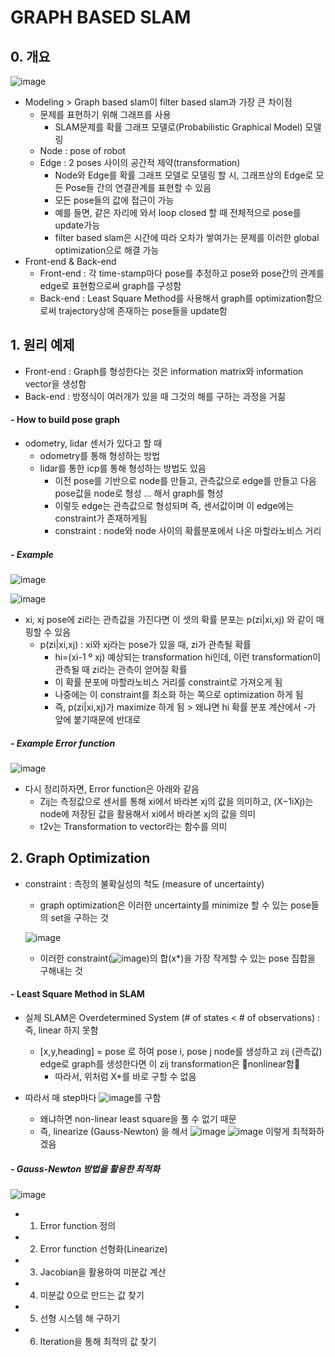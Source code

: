 GRAPH BASED SLAM
===

## 0. 개요

![image](https://user-images.githubusercontent.com/108650199/193958077-8e423e40-961b-4371-b804-372764672168.png)

- Modeling > Graph based slam이 filter based slam과 가장 큰 차이점
  - 문제를 표현하기 위해 그래프를 사용 
    - SLAM문제를 확률 그래프 모델로(Probabilistic Graphical Model) 모델링
  - Node : pose of robot
  - Edge : 2 poses 사이의 공간적 제약(transformation)
    - Node와 Edge를 확률 그래프 모델로 모델링 할 시, 그래프상의 Edge로 모든 Pose들 간의 연결관계를 표현할 수 있음
    - 모든 pose들의 값에 접근이 가능 
    - 예를 들면, 같은 자리에 와서 loop closed 할 때 전체적으로 pose를 update가능
    - filter based slam은 시간에 따라 오차가 쌓여가는 문제를 이러한 global optimization으로 해결 가능
- Front-end & Back-end
  - Front-end : 각 time-stamp마다 pose를 추정하고 pose와 pose간의 관계를 edge로 표현함으로써 graph를 구성함
  - Back-end : Least Square Method를 사용해서 graph를 optimization함으로써 trajectory상에 존재하는 pose들을 update함

## 1. 원리 예제
- Front-end : Graph를 형성한다는 것은 information matrix와 information vector을 생성함
- Back-end : 방정식이 여러개가 있을 때 그것의 해를 구하는 과정을 거칢

#### - How to build pose graph 
- odometry, lidar 센서가 있다고 할 때
  - odometry를 통해 형성하는 방법
  - lidar를 통한 icp를 통해 형성하는 방법도 있음
    - 이전 pose를 기반으로 node를 만들고, 관측값으로 edge를 만들고 다음 pose값을 node로 형성 ... 해서 graph를 형성
    - 이렇듯 edge는 관측값으로 형성되며 즉, 센서값이며 이 edge에는 constraint가 존재하게됨
    - constraint : node와 node 사이의 확률분포에서 나온 마할라노비스 거리

##### - Example

![image](https://user-images.githubusercontent.com/108650199/193961650-b88fb1c2-0b10-4cb8-9da8-5fff14f71588.png)

![image](https://user-images.githubusercontent.com/108650199/193961595-7b2d12bb-1c83-499a-b154-0e6f5dfa9e1c.png)

  - xi, xj pose에 zi라는 관측값을 가진다면 이 셋의 확률 분포는 p(zi|xi,xj) 와 같이 매핑할 수 있음
    - p(zi|xi,xj) : xi와 xj라는 pose가 있을 때, zi가 관측될 확률
      - hi=(xi-1 º xj) 예상되는 transformation hi인데, 이런 transformation이 관측될 때 zi라는 관측이 얻어질 확률
      - 이 확률 분포에 마할라노비스 거리를 constraint로 가져오게 됨
      - 나중에는 이 constraint를 최소화 하는 쪽으로 optimization 하게 됨
      - 즉, p(zi|xi,xj)가 maximize 하게 됨 > 왜냐면 hi 확률 분포 계산에서 -가 앞에 붙기때문에 반대로

##### - Example Error function
![image](https://user-images.githubusercontent.com/108650199/193961688-ac033ff1-dc4b-4eb3-9612-a663a1210d76.png)
  
- 다시 정리하자면, Error function은 아래와 같음
  - Zij는 측정값으로 센서를 통해 xi에서 바라본 xj의 값을 의미하고, (X−1iXj)는 node에 저장된 값을 활용해서 xi에서 바라본 xj의 값을 의미
  - t2v는 Transformation to vector라는 함수를 의미
   
## 2. Graph Optimization
- constraint : 측정의 불확실성의 척도 (measure of uncertainty)
  - graph optimization은 이러한 uncertainty를 minimize 할 수 있는 pose들의 set을 구하는 것

  ![image](https://user-images.githubusercontent.com/108650199/193962191-7d484550-3781-49d9-aac8-f2a03177f432.png)

  - 이러한 constraint(![image](https://user-images.githubusercontent.com/108650199/193962393-229eb6aa-ba07-4cd9-b3a8-a6e4412ad366.png))의 합(x*)을 가장 작게할 수 있는 pose 집합을 구해내는 것

#### - Least Square Method in SLAM
- 실제 SLAM은 Overdetermined System (# of states < # of observations) : 즉, linear 하지 못함
  - [x,y,heading] = pose 로 하여 pose i, pose j node를 생성하고 zij (관측값) edge로 graph를 생성한다면 이 zij transformation은 🌟️nonlinear함🌟️
    - 따라서, 위처럼 X*를 바로 구할 수 없음

- 따라서 매 step마다 ![image](https://user-images.githubusercontent.com/108650199/193962890-c0c61bb9-43d6-4233-ab9b-aba9576f88fa.png)를 구함
  - 왜냐하면 non-linear least square을 풀 수 없기 때문
  - 즉, linearize (Gauss-Newton) 을 해서 ![image](https://user-images.githubusercontent.com/108650199/193963178-e24e3c07-515c-42e2-b549-84dd9ec6e47e.png) ![image](https://user-images.githubusercontent.com/108650199/193963195-96c4f44e-c758-455d-a20f-c67e824f3521.png) 이렇게 최적화하겠음


##### - Gauss-Newton 방법을 활용한 최적화

![image](https://user-images.githubusercontent.com/108650199/193963560-e3faa7bb-8e48-4e0b-b7b7-8d8493185aee.png)

- 1) Error function 정의
- 2) Error function 선형화(Linearize)
- 3) Jacobian을 활용하여 미분값 계산
- 4) 미분값 0으로 만드는 값 찾기
- 5) 선형 시스템 해 구하기
- 6) Iteration을 통해 최적의 값 찾기
